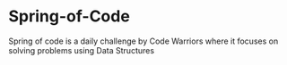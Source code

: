 # Spring-of-Code
Spring of code is a daily challenge by Code Warriors where it focuses on solving problems using Data Structures
